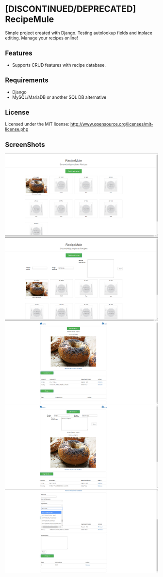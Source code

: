 [DISCONTINUED/DEPRECATED]
RecipeMule
================
Simple project created with Django. Testing autolookup fields and inplace editing. Manage your recipes online!

Features
--------
* Supports CRUD features with recipe database.

Requirements
-----------
* Django
* MySQL/MariaDB or another SQL DB alternative

License
-------
Licensed under the MIT license: http://www.opensource.org/licenses/mit-license.php  

ScreenShots
------------
![SCREENSHOT1](https://github.com/harmonyideas/RecipeMule/blob/master/IMG/MULE1.PNG)    
![SCREENSHOT2](https://github.com/harmonyideas/RecipeMule/blob/master/IMG/MULE2.PNG)    
![SCREENSHOT3](https://github.com/harmonyideas/RecipeMule/blob/master/IMG/MULE3.PNG)  
![SCREENSHOT4](https://github.com/harmonyideas/RecipeMule/blob/master/IMG/MULE4.PNG)  
![SCREENSHOT5](https://github.com/harmonyideas/RecipeMule/blob/master/IMG/MULE5.PNG)  
